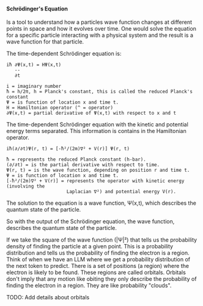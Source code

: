 #### Schrödinger's Equation
Is a tool to understand how a particles wave function changes at different
points in space and how it evolves over time. One would solve the equation for
a specific particle interacting with a physical system and the result is a wave
function for that particle.

The time-dependent Schrödinger equation is:
```
iħ ∂Ψ(x,t) = HΨ(x,t)
   --
   ∂t

i = imaginary number
ħ = h/2π, h = Planck's constant, this is called the reduced Planck's constant
Ψ = is function of location x and time t.
H = Hamiltonian operator (^ = operator)
∂Ψ(x,t) = partial derivative of Ψ(x,t) with respect to x and t
```

The time-dependent Schrödinger equation with the kinetic and potential energy
terms separated. This information is contains in the Hamiltonian operator.
```
iħ(∂/∂t)Ψ(r, t) = [-ħ²/(2m)∇² + V(r)] Ψ(r, t)

ħ = represents the reduced Planck constant (h-bar).
(∂/∂t) = is the partial derivative with respect to time.
Ψ(r, t) = is the wave function, depending on position r and time t.
Ψ = is function of location x and time t.
[-ħ²/(2m)∇² + V(r)] = represents the operator with kinetic energy (involving the
                      Laplacian ∇²) and potential energy V(r).
```
The solution to the equation is a wave function, Ψ(x,t), which describes the
quantum state of the particle.

So with the output of the Schrödinger equation, the wave function, describes the
quantum state of the particle.

If we take the square of the wave function (|Ψ|²) that tells us the probability
density of finding the particle at a given point. This is a probability
distribution and tells us the probability of finding the electron is a region.
Think of when we have an LLM where we get a probability distribution of the next
token to predict. There is a set of positions (a region) where the electron is
likely to be found. These regions are called orbitals. Orbitals don't imply that
any motion like obiting they only describe the probability of finding the
electron in a region. They are like probability "clouds".

TODO: Add details about orbitals
